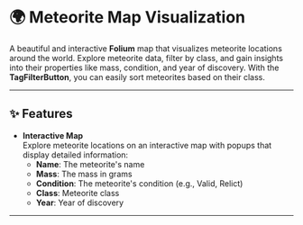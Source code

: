 # 🌍 Meteorite Map Visualization

A beautiful and interactive **Folium** map that visualizes meteorite locations around the world. Explore meteorite data, filter by class, and gain insights into their properties like mass, condition, and year of discovery. With the **TagFilterButton**, you can easily sort meteorites based on their class.

---

## ✨ Features

- **Interactive Map**  
  Explore meteorite locations on an interactive map with popups that display detailed information:
  - **Name**: The meteorite's name
  - **Mass**: The mass in grams
  - **Condition**: The meteorite's condition (e.g., Valid, Relict)
  - **Class**: Meteorite class
  - **Year**: Year of discovery
  
---
